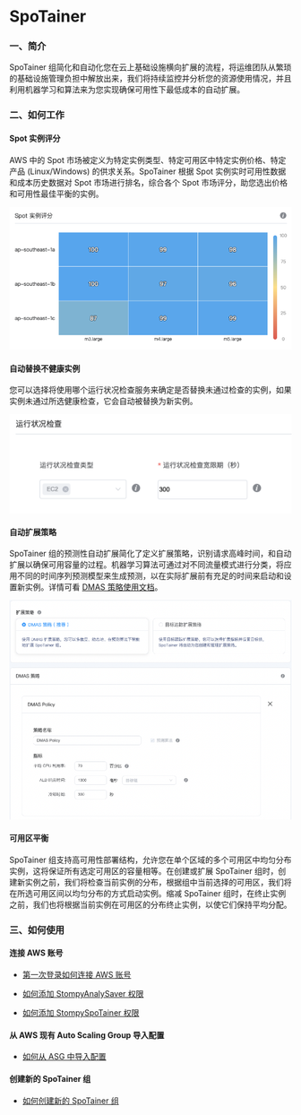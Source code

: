 # SpoTainer

### 一、简介

SpoTainer 组简化和自动化您在云上基础设施横向扩展的流程，将运维团队从繁琐的基础设施管理负担中解放出来，我们将持续监控并分析您的资源使用情况，并且利用机器学习和算法来为您实现确保可用性下最低成本的自动扩展。

 

### 二、如何工作

#### Spot 实例评分

AWS 中的 Spot 市场被定义为特定实例类型、特定可用区中特定实例价格、特定产品 (Linux/Windows) 的供求关系。SpoTainer 根据 Spot 实例实时可用性数据和成本历史数据对 Spot 市场进行排名，综合各个 Spot 市场评分，助您选出价格和可用性最佳平衡的实例。

![img](../_images/spotainer_help_document/spot_score.png)


<!-- #### AMI 自动备份

SpoTainer 组将对最新运行的实例按照选定更新频率持续创建镜像，并使用最新镜像以更新替换组内实例。默认情况下我们会存储每个实例最新的三个镜像。我们还将实时监控组中实例的状态，一旦检测到实例中断，将自动从最新实例镜像中恢复实例。

![img](../_images/spotainer_help_document/ami_autobackup.png) -->



#### 自动替换不健康实例

您可以选择将使用哪个运行状况检查服务来确定是否替换未通过检查的实例，如果实例未通过所选健康检查，它会自动被替换为新实例。

![img](../_images/spotainer_help_document/auto_healing_setting.png)



#### 自动扩展策略

SpoTainer 组的预测性自动扩展简化了定义扩展策略，识别请求高峰时间，和自动扩展以确保可用容量的过程。机器学习算法可通过对不同流量模式进行分类，将应用不同的时间序列预测模型来生成预测，以在实际扩展前有充足的时间来启动和设置新实例。详情可看 [DMAS 策略使用文档](DMAS-documentation.md?id=dynamic-multi-level-autoscaling-strategy-dmas)。

![img](../_images/spotainer_help_document/dmas_setting.png)



<!-- #### 实例中断管理

若 Spot 实例不可用，我们将会恢复按需实例，直到 Spot 实例可用，我们将第一时间切换回 Spot 实例，在保证可用性的条件下以为您提供最大节省。 -->



#### 可用区平衡

SpoTainer 组支持高可用性部署结构，允许您在单个区域的多个可用区中均匀分布实例，这将保证所有选定可用区的容量相等。在创建或扩展 SpoTainer 组时，创建新实例之前，我们将检查当前实例的分布，根据组中当前选择的可用区，我们将在所选可用区间以均匀分布的方式启动实例。缩减 SpoTainer 组时，在终止实例之前，我们也将根据当前实例在可用区的分布终止实例，以使它们保持平均分配。



### 三、如何使用

#### 连接 AWS 账号

- [第一次登录如何连接 AWS 账号](connect-aws-account.md?id=第一次登录如何连接-aws-账号？)

- [如何添加 StompyAnalySaver 权限](connect-aws-account.md?id=第三步：添加-stompyanalysaver-权限)

- [如何添加 StompySpoTainer 权限](connect-aws-account.md?id=第四步：添加-stompyspotainer-权限)



#### 从 AWS 现有 Auto Scaling Group 导入配置

- [如何从 ASG 中导入配置](md/how-to-import-from-ASG.md?id=从现有-auto-scaling-group-中导入配置)



#### 创建新的 SpoTainer 组

- [如何创建新的 SpoTainer 组](md/how_to_create_spotainer_group.md?id=如何创建新的spotainer组) 


